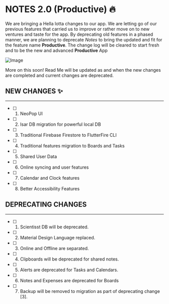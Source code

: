 # NOTES 2.0 (Productive) 🔥

We are bringing a Hella lotta changes to our app. We are letting go of our previous features that carried us to improve or rather move on to new ventures and taste for the app. By deprecating old features in a phased manner, we are planning to deprecate _Notes_ to bring the updated and fit for the feature name **Productive**. The change log will be cleared to start fresh and to be the new and advanced **Productive** App

![Image](https://user-images.githubusercontent.com/41936318/221858181-87c096c3-5679-4201-8e2e-0e497969574a.png)

More on this soon! Read Me will be updated as and when the new changes are completed and current changes are deprecated.

## NEW CHANGES ✨

--------------------------------------------------------------------

- [ ] 1. NeoPop UI
- [ ] 2. Isar DB migration for powerful local DB
- [ ] 3. Traditional Firebase Firestore to FlutterFire CLI
- [ ] 4. Traditional features migration to Boards and Tasks
- [ ] 5. Shared User Data
- [ ] 6. Online syncing and user features
- [ ] 7. Calendar and Clock features
- [ ] 8. Better Accessibility Features

## DEPRECATING CHANGES

--------------------------------------------------------------------

- [ ] 1. Scientisst DB will be deprecated.
- [ ] 2. Material Design Language replaced.
- [ ] 3. Online and Offline are separated.
- [ ] 4. Clipboards will be deprecated for shared notes.
- [ ] 5. Alerts are deprecated for Tasks and Calendars.
- [ ] 6. Notes and Expenses are deprecated for Boards
- [ ] 7. Backup will be removed to migration as part of deprecating change [3].
